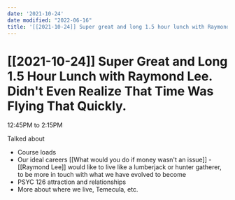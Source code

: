 ```yaml
---
date: '2021-10-24'
date modified: "2022-06-16"
title: '[[2021-10-24]] Super great and long 1.5 hour lunch with Raymond Lee. Didn''t even realize that time was flying that quickly.'
---
```


# [[2021-10-24]] Super Great and Long 1.5 Hour Lunch with Raymond Lee. Didn't Even Realize That Time Was Flying That Quickly.
12:45PM to 2:15PM

Talked about

- Course loads
- Our ideal careers [[What would you do if money wasn't an issue]] - [[Raymond Lee]] would like to live like a lumberjack or hunter gatherer, to be more in touch with what we have evolved to become
- PSYC 126 attraction and relationships
- More about where we live, Temecula, etc.
